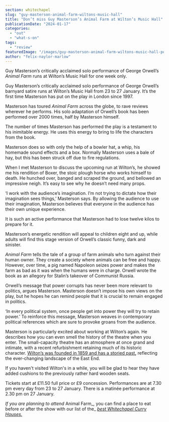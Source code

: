 ```yaml
---
section: whitechapel
slug: "guy-masterson-animal-farm-wiltons-music-hall"
title: "Don’t miss Guy Masterson’s Animal Farm at Wilton’s Music Hall"
publicationDate: "2024-01-17"
categories: 
  - "out"
  - "what-s-on"
tags: 
  - "review"
featuredImage: "/images/guy-masterson-animal-farm-wiltons-music-hall-peter-mould.jpg"
author: "felix-naylor-marlow"
---
```


Guy Masterson’s critically acclaimed solo performance of George Orwell’s _Animal Farm_ runs at Wilton’s Music Hall for one week only.

Guy Masterson’s critically acclaimed solo performance of George Orwell’s barnyard satire runs at Wilton’s Music Hall from 23 to 27 January. It’s the first time Masterson has put on the play in London since 1997.

Masterson has toured _Animal Farm_ across the globe, to rave reviews wherever he performs. His solo adaptation of Orwell’s book has been performed over 2000 times, half by Masterson himself.

The number of times Masterson has performed the play is a testament to his inimitable energy. He uses this energy to bring to life the characters from the book. 

Masterson does so with only the help of a bowler hat, a whip, his homemade sound effects and a box. Normally Masterson uses a bale of hay, but this has been struck off due to fire regulations. 

When I met Masterson to discuss the upcoming run at Wilton’s, he showed me his rendition of Boxer, the stoic plough horse who works himself to death. He hunched over, banged and scraped the ground, and bellowed an impressive neigh. It’s easy to see why he doesn’t need many props. 

‘I work with the audience’s imagination. I’m not trying to dictate how their imagination sees things,’ Masterson says. By allowing the audience to use their imagination, Masterson believes that everyone in the audience has their own unique experience. 

It is such an active performance that Masterson had to lose twelve kilos to prepare for it.

Masterson’s energetic rendition will appeal to children eight and up, while adults will find this stage version of Orwell’s classic funny, dark and sinister. 

_Animal Farm_ tells the tale of a group of farm animals who turn against their human owner. They create a society where animals can be free and happy. However, over time, a pig named Napoleon seizes power and makes the farm as bad as it was when the humans were in charge. Orwell wrote the book as an allegory for Stalin’s takeover of Communist Russia. 

Orwell’s message that power corrupts has never been more relevant to politics, argues Masterson. Masterson doesn’t impose his own views on the play, but he hopes he can remind people that it is crucial to remain engaged in politics. 

‘In every political system, once people get into power they will try to retain power.’ To reinforce this message, Masterson weaves in contemporary political references which are sure to provoke groans from the audience. 

Masterson is particularly excited about working at Wilton’s again. He describes how you can even smell the history of the theatre when you enter. The small-capacity theatre has an atmosphere at once grand and intimate, with a recent refurbishment retaining much of its historic character. [Wilton’s was founded in 1859 and has a storied past](https://romanroadlondon.com/wilton-s-music-hall-history/)**,** reflecting the ever-changing landscape of the East End.

If you haven't visited Wilton's in a while, you will be glad to hear they have added cushions to the previously rather hard wooden seats.

Tickets start at £11.50 full price or £9 concession. Performances are at 7.30 pm every day from 23 to 27 January. There is a matinée performance at 2.30 pm on 27 January.

_If you are planning to attend_ Animal Farm_, you can find a place to eat before or after the show with our list of the_ [_best Whitechapel Curry Houses._](https://whitechapellondon.co.uk/best-curry-houses-restaurants-east-london/)
